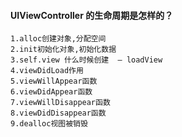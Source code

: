 #### UIViewController 的生命周期是怎样的？

   	1.alloc创建对象,分配空间
   	2.init初始化对象,初始化数据
   	3.self.view 什么时候创建  — loadView
   	4.viewDidLoad作用
   	5.viewWillAppear函数
   	6.viewDidAppear函数
   	7.viewWillDisappear函数
   	8.viewDidDisappear函数
   	9.dealloc视图被销毁
